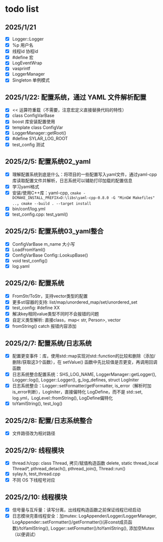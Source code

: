 # todo list
## 2025/1/21
- [x] Logger::Logger
- [x] %p 用户名
- [x] 线程id 协程id
- [x] #define 宏
- [x] LogEventWrap 	
- [x] vasprintf
- [x] LoggerManager
- [x] Singleton 单例模式

## 2025/1/22: 配置系统，通过 YAML 文件解析配置
- [x] << 运算符重载（不需要，注意宏定义直接替换代码的特性）
- [x] class ConfigVarBase
- [x] boost 库安装配置使用
- [x] template class ConfigVar
- [x] LoggerManager::getRoot()
- [x] #define SYLAR_LOG_ROOT
- [x] test_config 测试

## 2025/2/5: 配置系统02_yaml
- [x] 理解配置系统到底是什么：将项目的一些配置写入yaml文件，通过yaml-cpp库读取配置文件并解析，日志系统可以辅助打印加载的配置信息
- [x] 学习yaml格式
- [x] 安装/使用C++库：yaml-cpp, `cmake -DCMAKE_INSTALL_PREFIX=D:\libs\yaml-cpp-0.8.0 -G "MinGW Makefiles" ..`，`cmake --build . --target install`
- [x] bin/conf/log.yml
- [x] test_config.cpp: test_yaml()

## 2025/2/5: 配置系统03_yaml整合
- [x] ConfigVarBase m_name 大小写
- [x] LoadFromYaml()
- [x] ConfigVarBase Config::LookupBase()
- [x] void test_config()
- [x] log.yaml

## 2025/2/6: 配置系统
- [x] FromStr/ToStr，支持vector类型的配置
- [x] 更多stl容器的支持: list/map/unordered_map/set/unordered_set
- [x] test_config: #define XX
- [x] 解决key相同value类型不同时不会报错的问题
- [x] 自定义类型解析: 直接class，map< str, Person>, vector<Person>
- [x] fromString() catch 报错内容添加

## 2025/2/7: 配置系统/日志系统
- [x] 配置更变事件：<functional>库，使用std::map实现对std::function的比较和删除（添加/删除/获取这3个函数），在 setValue() 函数中先比较值是否更变，再调用回调函数
- [x] 日志系统整合配置系统：SHS_LOG_NAME, LoggerManager::getLogger(), Logger::log(), Logger::Logger(), g_log_defines, struct LogIniter
- [x] 日志系统整合：Logger::setFormatter/getFormatter, is_error（解析时加is_error判断），LogIniter，直接偏特化 LogDefine，而不是 std::set<LogDefine>, log.yml，LogLevel::fromString(), LogDefine偏特化
- [x] toYamlString(), test_log()

## 2025/2/8: 配置/日志系统整合
- [x] 文件路径改为相对路径

## 2025/2/9: 线程模块
- [x] thread.h/cpp: class Thread, 拷贝/赋值构造函数 delete, static thread_local Thread*, pthread_detach(), pthread_join(), Thread::run()
- [x] sylay.h, test_thread.cpp
- [x] 不同 OS 下线程号对应

## 2025/2/10: 线程模块
- [x] 信号量与互斥量：读写分离，出线程构造函数之前保证线程已经启动 
- [x] 日志模块完善线程安全：加mutex: LogAppender/Logger/LoggerManager, LogAppender::setFormatter()/getFormatter()(非const成员函数)/toYamlString(), Logger::setFormatter()/toYamlString(), 添加空Mutex（以便调试）